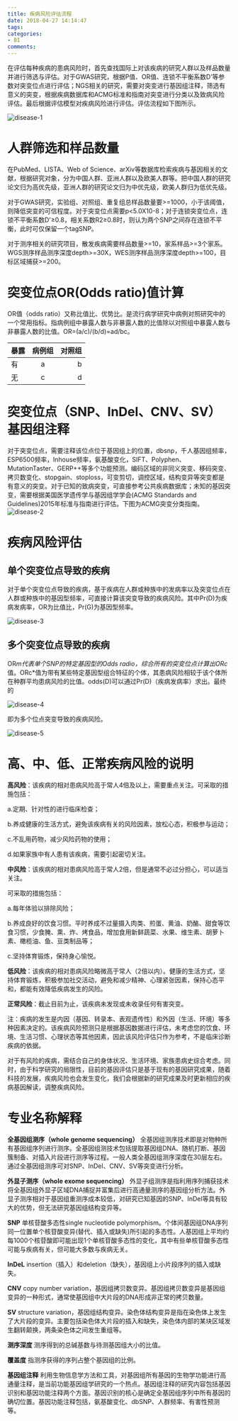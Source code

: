 ```yaml
---
title: 疾病风险评估流程
date: 2018-04-27 14:14:47
tags:
categories:
- BI
comments:
---
```


在评估每种疾病的患病风险时，首先查找国际上对该疾病的研究人群以及样品数量并进行筛选与评估。对于GWAS研究，根据P值、OR值、连锁不平衡系数D’等参数对突变位点进行评估；NGS相关的研究，需要对突变进行基因组注释，筛选有意义的突变，根据疾病数据库和ACMG标准和指南对突变进行分类以及致病风险评估。最后根据评估模型对疾病风险进行评估。评估流程如下图所示。

![disease-1](http://osp5fgfht.bkt.clouddn.com/disease-1.jpg-yy)

# 人群筛选和样品数量
在PubMed、LISTA、Web of Science、arXiv等数据库检索疾病与基因相关的文献，根据研究对象，分为中国人群、亚洲人群以及欧美人群等。把中国人群的研究论文归为高优先级，亚洲人群的研究论文归为中优先级，欧美人群归为低优先级。

对于GWAS研究，实验组、对照组、重复组总样品数量要>=1000，小于该阈值，则降低突变的可信程度。对于突变位点需要p<5.0X10-8；对于连锁突变位点，连锁不平衡系数D'≥0.8，相关系数R2≥0.8时，则认为两个SNP之间存在连锁不平衡，此时可仅保留一个tagSNP。

对于测序相关的研究项目，散发疾病需要样品数量>=10，家系样品>=3个家系。WGS测序样品测序深度depth>=30X，WES测序样品测序深度depth>=100，目标区域捕获>=200。

# 突变位点OR(Odds ratio)值计算
OR值（odds ratio）又称比值比、优势比。是流行病学研究中病例对照研究中的一个常用指标。指病例组中暴露人数与非暴露人数的比值除以对照组中暴露人数与非暴露人数的比值。OR=(a/c)/(b/d)=ad/bc。

| 暴露	| 病例组	| 对照组|
| ------------- |:-------------:| -----:|
|有  |a  |b  |
|无  |c  |d  |

# 突变位点（SNP、InDel、CNV、SV）基因组注释
对于突变位点，需要注释该位点位于基因组上的位置，dbsnp，千人基因组频率，ESP6500频率，Inhouse频率，氨基酸变化，SIFT、Polyphen、MutationTaster、GERP++等多个功能预测。编码区域的非同义突变、移码突变、拷贝数变化、stopgain、stoploss，可变剪切，调控区域，结构变异等突变都是有意义的突变。对于已知的致病突变，可直接参考公共疾病数据库；未知的基因突变，需要根据美国医学遗传学与基因组学学会(ACMG Standards and Guidelines)2015年标准与指南进行评估。下图为ACMG突变分类指南。
![disease-2](http://osp5fgfht.bkt.clouddn.com/disease-2.png-yy)

# 疾病风险评估
## 单个突变位点导致的疾病
对于单个突变位点导致的疾病，基于疾病在人群或种族中的发病率以及突变位点在人群或种族中的基因型频率，可直接计算该突变导致的疾病风险。其中Pr(D)为疾病发病率，OR为比值比，Pr(G)为基因型频率。

![disease-3](http://osp5fgfht.bkt.clouddn.com/disease-3.png-yy)

## 多个突变位点导致的疾病
OR*m代表单个SNP的特定基因型的Odds radio，综合所有的突变位点计算出ORc*值。ORc*值为带有某些特定基因型组合特征的个体，其患病风险相较于该个体所在种群平均患病风险的比值。odds(D)可以通过Pr(D)（疾病发病率）求出。最终的

![disease-4](http://osp5fgfht.bkt.clouddn.com/disease-4.png-yy)

即为多个位点突变导致的疾病风险。

![disease-5](http://osp5fgfht.bkt.clouddn.com/disease-5.png-yy)

# 高、中、低、正常疾病风险的说明
**高风险**：该疾病的相对患病风险高于常人4倍及以上，需要重点关注。可采取的措施包括：

a.定期、针对性的进行临床检查；

b.养成健康的生活方式，避免该疾病有关的风险因素，放松心态，积极参与运动；

c.不乱用药物，减少风险药物的使用；

d.如果家族中有人患有该疾病，需要引起密切关注。

**中风险**：该疾病的相对患病风险高于常人2倍，但是通常不必过分担心，可以适当关注。

可采取的措施包括：

a.每年体验以排除风险；

b.养成良好的饮食习惯。平时养成不过量摄入肉类、煎蛋、黄油、奶酪、甜食等饮食习惯，少食腌、熏、炸、烤食品，增加食用新鲜蔬菜、水果、维生素、胡萝卜素、橄榄油、鱼、豆类制品等；

c.坚持体育锻炼，保持身心愉悦。

**低风险**：该疾病的相对患病风险略微高于常人（2倍以内）。健康的生活方式，坚持体育锻炼，积极参加社交活动，避免和减少精神、心理紧张因素，保持心态平和，都能有效降低疾病发生的风险。

**正常风险**：截止目前为止，该疾病未发现或未收录任何有害突变。

注：疾病的发生是内因（基因、转录本、表观遗传性）和外因（生活、环境）等多种因素决定的。该疾病风险预测只是根据基因数据进行评估，未考虑您的饮食、环境、生活习惯、心理状态等其他因素，因此该风险评估只作为参考，不是临床诊断疾病的依据。

对于有风险的疾病，需结合自己的身体状况、生活环境、家族患病史综合考虑。同时，由于科学研究的局限性，目前的基因评估只是基于现有的基因研究成果，随着科技的发展，疾病风险也会发生变化，我们会根据新的研究成果及时更新相应的疾病基因解读，调整疾病风险。

# 专业名称解释
**全基因组测序（whole genome sequencing）**
全基因组测序技术即是对物种所有基因组序列进行测序。全基因组测技术包括提取基因组DNA、随机打断、基因簇制备、对插入片段进行测序等过程。一般人类全基因组测序深度在30层左右。通过全基因组测序可对SNP、InDel、CNV、SV等突变进行分析。


**外显子测序（whole exome sequencing）**
外显子组测序是指利用序列捕获技术将全基因组外显子区域DNA捕捉并富集后进行高通量测序的基因组分析方法。外显子测序相对于基因组重测序成本较低，对研究已知基因的SNP、InDel等具有较大的优势，但无法研究基因组结构变异等。


**SNP**
单核苷酸多态性single nucleotide polymorphism。个体间基因组DNA序列同一位置单个核苷酸变异(替代、插入或缺失)所引起的多态性。人基因组上平均约每1000个核苷酸即可能出现1个单核苷酸多态性的变化，其中有些单核苷酸多态性可能与疾病有关，但可能大多数与疾病无关。


**InDeL**
insertion（插入）和deletion（缺失），基因组上小片段序列的插入或缺失。


**CNV**
copy number variation，基因组拷贝数变异。基因组拷贝数变异是基因组变异的一种形式，通常使基因组中大片段的DNA形成非正常的拷贝数量。


**SV**
structure variation，基因组结构变异。染色体结构变异是指在染色体上发生了大片段的变异。主要包括染色体大片段的插入和缺失，染色体内部的某块区域发生翻转颠换，两条染色体之间发生重组等。


**测序深度**
测序得到的总碱基数与待测基因组大小的比值。


**覆盖度**
指测序获得的序列占整个基因组的比例。


**基因组注释**
利用生物信息学方法和工具，对基因组所有基因的生物学功能进行高通量注释，是当前功能基因组学研究的一个热点。基因组注释的研究内容包括基因识别和基因功能注释两个方面。基因识别的核心是确定全基因组序列中所有基因的确切位置。基因功能注释包括，氨基酸变化、dbSNP、人群频率、有害性预测等。
